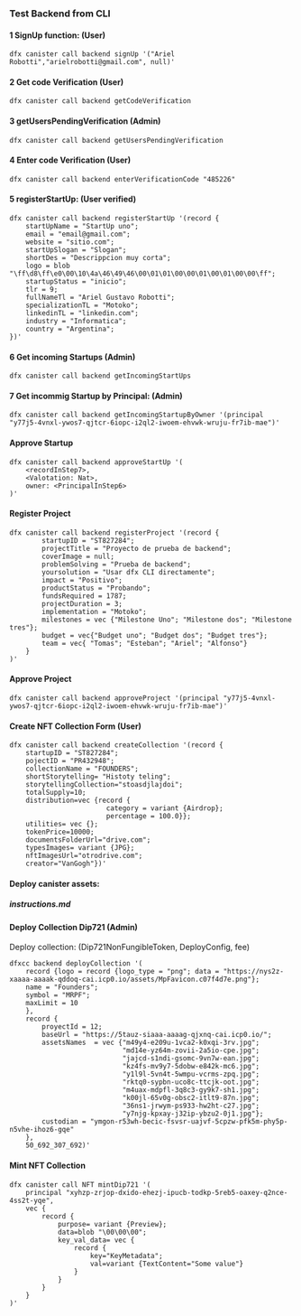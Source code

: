
### Test Backend from CLI

#### 1 SignUp function:  (User)
```
dfx canister call backend signUp '("Ariel Robotti","arielrobotti@gmail.com", null)'
```

#### 2 Get code Verification (User)

```
dfx canister call backend getCodeVerification
```

#### 3 getUsersPendingVerification (Admin)
```
dfx canister call backend getUsersPendingVerification
```

#### 4 Enter code Verification (User)

```
dfx canister call backend enterVerificationCode "485226"
```


#### 5 registerStartUp: (User verified)
```
dfx canister call backend registerStartUp '(record {
    startUpName = "StartUp uno";
    email = "email@gmail.com";
    website = "sitio.com";
    startUpSlogan = "Slogan";
    shortDes = "Descrippcion muy corta";
    logo = blob "\ff\d8\ff\e0\00\10\4a\46\49\46\00\01\01\00\00\01\00\01\00\00\ff";
    startupStatus = "inicio";
    tlr = 9;
    fullNameTl = "Ariel Gustavo Robotti";
    specializationTL = "Motoko";
    linkedinTL = "linkedin.com";
    industry = "Informatica";
    country = "Argentina";
})'
```

#### 6 Get incoming Startups (Admin)
```
dfx canister call backend getIncomingStartUps
```

#### 7 Get incommig Startup by Principal: (Admin)
```
dfx canister call backend getIncomingStartupByOwner '(principal "y77j5-4vnxl-ywos7-qjtcr-6iopc-i2ql2-iwoem-ehvwk-wruju-fr7ib-mae")'
```
#### Approve Startup
```
dfx canister call backend approveStartUp '(
    <recordInStep7>,
    <Valotation: Nat>,
    owner: <PrincipalInStep6>
)'
```
#### Register Project
```
dfx canister call backend registerProject '(record {    
        startupID = "ST827284";
        projectTitle = "Proyecto de prueba de backend";
        coverImage = null;
        problemSolving = "Prueba de backend";
        yoursolution = "Usar dfx CLI directamente";
        impact = "Positivo";
        productStatus = "Probando";
        fundsRequired = 1787;
        projectDuration = 3;
        implementation = "Motoko";
        milestones = vec {"Milestone Uno"; "Milestone dos"; "Milestone tres"};
        budget = vec{"Budget uno"; "Budget dos"; "Budget tres"};
        team = vec{ "Tomas"; "Esteban"; "Ariel"; "Alfonso"}
    }
)'
```

#### Approve Project

```
dfx canister call backend approveProject '(principal "y77j5-4vnxl-ywos7-qjtcr-6iopc-i2ql2-iwoem-ehvwk-wruju-fr7ib-mae")'
```
#### Create NFT Collection Form (User)
```
dfx canister call backend createCollection '(record {
    startupID = "ST827284";
    pojectID = "PR432948";
    collectionName = "FOUNDERS";
    shortStorytelling= "Histoty teling";
    storytellingCollection="stoasdjlajdoi";
    totalSupply=10;
    distribution=vec {record {
                        category = variant {Airdrop};
                        percentage = 100.0}};
    utilities= vec {};
    tokenPrice=10000;
    documentsFolderUrl="drive.com";
    typesImages= variant {JPG};
    nftImagesUrl="otrodrive.com";
    creator="VanGogh"})'
```

#### Deploy canister assets:
##### <a>instructions.md</a>

#### Deploy Collection Dip721 (Admin)


Deploy collection: (Dip721NonFungibleToken, DeployConfig, fee)

```
dfxcc backend deployCollection '(
    record {logo = record {logo_type = "png"; data = "https://nys2z-xaaaa-aaaak-qddoq-cai.icp0.io/assets/MpFavicon.c07f4d7e.png"};
    name = "Founders";
    symbol = "MRPF";
    maxLimit = 10
    },
    record {
        proyectId = 12;
        baseUrl = "https://5tauz-siaaa-aaaag-qjxnq-cai.icp0.io/";
        assetsNames  = vec {"m49y4-e209u-1vca2-k0xqi-3rv.jpg";
                            "md14e-yz64m-zovii-2a5io-cpe.jpg";
                            "jajcd-s1ndi-gsomc-9vn7w-ean.jpg";
                            "kz4fs-mv9y7-5dobw-e842k-mc6.jpg";
                            "y1l9l-5vn4t-5wmpu-vcrms-zpq.jpg";
                            "rktq0-sypbn-uco8c-ttcjk-oot.jpg";
                            "m4uax-mdpfl-3q8c3-gy9k7-sh1.jpg";
                            "k00jl-65v0g-obsc2-itlt9-87n.jpg";
                            "36ns1-jrwym-ps933-hw2ht-c27.jpg";
                            "y7njg-kpxay-j32ip-ybzu2-0j1.jpg"};
        custodian = "ymgon-r53wh-becic-fsvsr-uajvf-5cpzw-pfk5m-phy5p-n5vhe-ihoz6-gqe"
    },
    50_692_307_692)'
```
#### Mint NFT Collection
```
dfx canister call NFT mintDip721 '(
    principal "xyhzp-zrjop-dxido-ehezj-ipucb-todkp-5reb5-oaxey-q2nce-4ss2t-yqe", 
    vec {
        record {
            purpose= variant {Preview};
            data=blob "\00\00\00";
            key_val_data= vec {
                record {
                    key="KeyMetadata"; 
                    val=variant {TextContent="Some value"}
                }
            }
        }
    }
)'
```